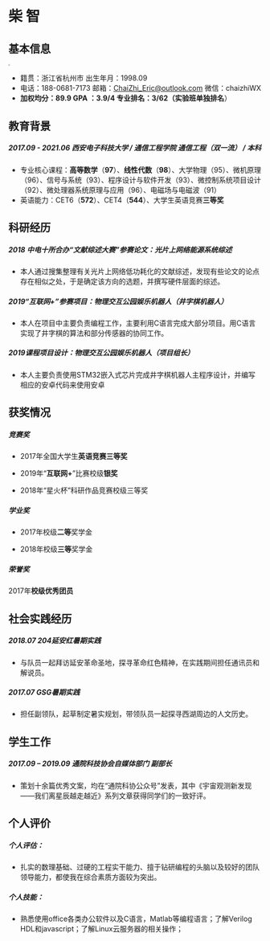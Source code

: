 #                                柴  智 


## 基本信息

<img src="https://chaizhieric.github.io/Pic/white.jpg" style="zoom: 20%"> 

- 籍贯：浙江省杭州市         出生年月：1998.09
- 电话：188-0681-7173     邮箱：ChaiZhi_Eric@outlook.com    微信：chaizhiWX
- **加权均分：89.9                GPA ：3.9/4               专业排名：3/62（实验班单独排名**）

## 教育背景

##### 2017.09 - 2021.06     西安电子科技大学 / 通信工程学院    通信工程（**双一流**） / 本科  

- 专业核心课程：**高等数学**（**97**）、**线性代数**（**98**）、大学物理（95）、微机原理（96）、信号与系统（93）、程序设计与软件开发（93）、微控制系统项目设计（92）、微处理器系统原理与应用（96）、电磁场与电磁波（91）
- 英语能力：CET6（**572**）、CET4（**544**）、大学生英语竞赛**三等奖**

## 科研经历

##### 2018 中电十所合办“文献综述大赛”参赛论文：**光片上网络能源系统综述**

- 本人通过搜集整理有关光片上网络低功耗化的文献综述，发现有些论文的论点存在相似之处，于是确定该方向的选题，并撰写硬件层面的综述。

##### 2019“互联网+”参赛项目：**物理交互公园娱乐机器人（**井字棋机器人**）**  

- 本人在项目中主要负责编程工作，主要利用C语言完成大部分项目。用C语言实现了井字棋的算法和部分传感器的协同工作。

##### 2019课程项目设计：**物理交互公园娱乐机器人**（项目组长）

- 本人主要负责使用STM32嵌入式芯片完成井字棋机器人主程序设计，并编写相应的安卓代码来使用安卓

## 获奖情况

##### 竞赛奖

- 2017年全国大学生**英语竞赛三等奖**

- 2019年“**互联网+**”比赛校级**银奖**

- 2018年“星火杯”科研作品竞赛校级三等奖

##### 学业奖

- 2017年校级**二等**奖学金

- 2018年校级**三等**奖学金

##### 荣誉奖

2017年**校级优秀团员**

## 社会实践经历

##### 2018.07      204延安红暑期实践 

- 与队员一起拜访延安革命圣地，探寻革命红色精神，在实践期间担任通讯员和解说员。

##### 2017.07      GSG暑期实践 

- 担任副领队，起草制定暑实规划，带领队员一起探寻西湖周边的人文历史。

## 学生工作

##### 2017.09 – 2019.09     通院科技协会自媒体部门    副部长

- 策划十余篇优秀文案，均在“通院科协公众号”发表，其中《宇宙观测新发现——我们离星辰越走越近》系列文章获得同学们的一致好评。

## 个人评价

##### 个人评估：

- 扎实的数理基础、过硬的工程实干能力、擅于钻研编程的头脑以及较好的团队领导能力，都使我在综合素质方面较为突出。

##### 个人技能：

- 熟悉使用office各类办公软件以及C语言，Matlab等编程语言；了解Verilog HDL和javascript；了解Linux云服务器的相关操作；
